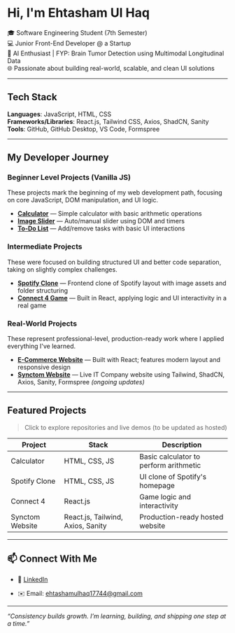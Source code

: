 #  Hi, I'm Ehtasham Ul Haq

🎓 Software Engineering Student (7th Semester)  
💻 Junior Front-End Developer @ a Startup  
🧠 AI Enthusiast | FYP: Brain Tumor Detection using Multimodal Longitudinal Data  
🌐 Passionate about building real-world, scalable, and clean UI solutions  

---

##  Tech Stack
**Languages**: JavaScript, HTML, CSS  
**Frameworks/Libraries**: React.js, Tailwind CSS, Axios, ShadCN, Sanity  
**Tools**: GitHub, GitHub Desktop, VS Code, Formspree  

---

##  My Developer Journey

###  Beginner Level Projects (Vanilla JS)
These projects mark the beginning of my web development path, focusing on core JavaScript, DOM manipulation, and UI logic.

-  **[Calculator](#)** — Simple calculator with basic arithmetic operations  
-  **[Image Slider](#)** — Auto/manual slider using DOM and timers  
-  **[To-Do List](#)** — Add/remove tasks with basic UI interactions  

###  Intermediate Projects
These were focused on building structured UI and better code separation, taking on slightly complex challenges.

-  **[Spotify Clone](#)** — Frontend clone of Spotify layout with image assets and folder structuring  
-  **[Connect 4 Game](#)** — Built in React, applying logic and UI interactivity in a real game  

###  Real-World Projects
These represent professional-level, production-ready work where I applied everything I've learned.

-  **[E-Commerce Website](#)** — Built with React; features modern layout and responsive design  
-  **[Synctom Website](#)** — Live IT Company website using Tailwind, ShadCN, Axios, Sanity, Formspree *(ongoing updates)*  

---

##  Featured Projects
> Click to explore repositories and live demos (to be updated as hosted)

| Project | Stack | Description |
|--------|--------|-------------|
| Calculator | HTML, CSS, JS | Basic calculator to perform arithmetic |
| Spotify Clone | HTML, CSS, JS | UI clone of Spotify's homepage |
| Connect 4 | React.js | Game logic and interactivity |
| Synctom Website | React.js, Tailwind, Axios, Sanity | Production-ready hosted website |

---

## 📫 Connect With Me
- 💼 [LinkedIn](https://www.linkedin.com/authwall?trk=bf&trkInfo=AQG4cQxcwQsaTAAAAZiArJng2EWN4S5foPOhA4LCOaQMq21BBGxTzPpG0tnrXmqRZvExMdD3jbf-j6MgH_nxu4j8jj7tO1BxScVWym5gCUxw-mSzRYlEvraQoC-O_LmhiIpI9Mk=&original_referer=&sessionRedirect=https%3A%2F%2Fwww.linkedin.com%2Fin%2Fehtasham-ul-haq-86069b274%3Futm_source%3Dshare%26utm_campaign%3Dshare_via%26utm_content%3Dprofile%26utm_medium%3Dandroid_app)

- ✉️ Email: ehtashamulhaq17744@gmail.com

---

_“Consistency builds growth. I’m learning, building, and shipping one step at a time.”_
